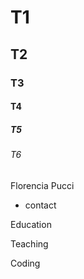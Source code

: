 # T1
## T2
### T3
#### T4
##### T5
###### T6

Florencia Pucci

- contact

Education

Teaching

Coding

